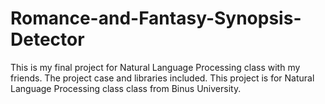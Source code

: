 # Romance-and-Fantasy-Synopsis-Detector
This is my final project for Natural Language Processing class with my friends. The project case and libraries included. This project is for Natural Language Processing class class from Binus University.
